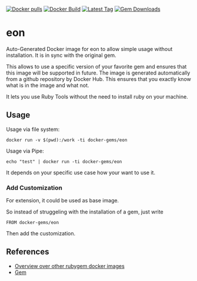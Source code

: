 [![Docker pulls](https://img.shields.io/docker/pulls/rubygem/eon.svg)](https://hub.docker.com/r/rubygem/eon/)
[![Docker Build](https://img.shields.io/docker/automated/rubygem/eon.svg)](https://hub.docker.com/r/rubygem/eon/)
[![Latest Tag](https://img.shields.io/github/tag/docker-rubygem/eon.svg)](https://hub.docker.com/r/rubygem/eon/)
[![Gem Downloads](https://img.shields.io/gem/dt/eon.svg)](https://rubygems.org/gems/eon/)
# eon

Auto-Generated Docker image for eon to allow simple usage without installation.
It is in sync with the original gem.

This allows to use a specific version of your favorite gem and ensures that this image will be supported in future.
The image is generated automatically from a github repository by Docker Hub.
This ensures that you exactly know what is in the image and what not.

It lets you use Ruby Tools without the need to install ruby on your machine.

## Usage

Usage via file system:

`docker run -v $(pwd):/work -ti docker-gems/eon`

Usage via Pipe:

`echo "test" | docker run -ti docker-gems/eon`

It depends on your specific use case how your want to use it.

### Add Customization

For extension, it could be used as base image.

So instead of struggeling with the installation of a gem, just write

`FROM docker-gems/eon`

Then add the customization.

## References

 - [Overview over other rubygem docker images](https://github.com/thinkbot/docker-rubygem)
 - [Gem](https://rubygems.org/gems/eon/)
